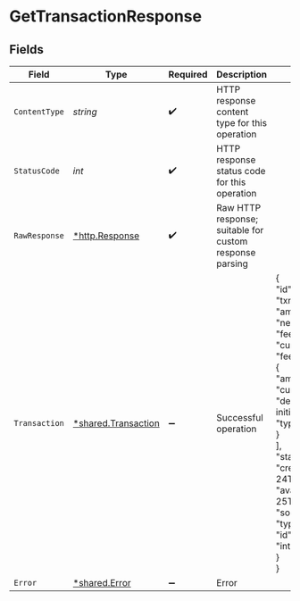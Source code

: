 # GetTransactionResponse


## Fields

| Field                                                                                                                                                                                                                                                                                                                                                                                                             | Type                                                                                                                                                                                                                                                                                                                                                                                                              | Required                                                                                                                                                                                                                                                                                                                                                                                                          | Description                                                                                                                                                                                                                                                                                                                                                                                                       | Example                                                                                                                                                                                                                                                                                                                                                                                                           |
| ----------------------------------------------------------------------------------------------------------------------------------------------------------------------------------------------------------------------------------------------------------------------------------------------------------------------------------------------------------------------------------------------------------------- | ----------------------------------------------------------------------------------------------------------------------------------------------------------------------------------------------------------------------------------------------------------------------------------------------------------------------------------------------------------------------------------------------------------------- | ----------------------------------------------------------------------------------------------------------------------------------------------------------------------------------------------------------------------------------------------------------------------------------------------------------------------------------------------------------------------------------------------------------------- | ----------------------------------------------------------------------------------------------------------------------------------------------------------------------------------------------------------------------------------------------------------------------------------------------------------------------------------------------------------------------------------------------------------------- | ----------------------------------------------------------------------------------------------------------------------------------------------------------------------------------------------------------------------------------------------------------------------------------------------------------------------------------------------------------------------------------------------------------------- |
| `ContentType`                                                                                                                                                                                                                                                                                                                                                                                                     | *string*                                                                                                                                                                                                                                                                                                                                                                                                          | :heavy_check_mark:                                                                                                                                                                                                                                                                                                                                                                                                | HTTP response content type for this operation                                                                                                                                                                                                                                                                                                                                                                     |                                                                                                                                                                                                                                                                                                                                                                                                                   |
| `StatusCode`                                                                                                                                                                                                                                                                                                                                                                                                      | *int*                                                                                                                                                                                                                                                                                                                                                                                                             | :heavy_check_mark:                                                                                                                                                                                                                                                                                                                                                                                                | HTTP response status code for this operation                                                                                                                                                                                                                                                                                                                                                                      |                                                                                                                                                                                                                                                                                                                                                                                                                   |
| `RawResponse`                                                                                                                                                                                                                                                                                                                                                                                                     | [*http.Response](https://pkg.go.dev/net/http#Response)                                                                                                                                                                                                                                                                                                                                                            | :heavy_check_mark:                                                                                                                                                                                                                                                                                                                                                                                                | Raw HTTP response; suitable for custom response parsing                                                                                                                                                                                                                                                                                                                                                           |                                                                                                                                                                                                                                                                                                                                                                                                                   |
| `Transaction`                                                                                                                                                                                                                                                                                                                                                                                                     | [*shared.Transaction](../../../pkg/models/shared/transaction.md)                                                                                                                                                                                                                                                                                                                                                  | :heavy_minus_sign:                                                                                                                                                                                                                                                                                                                                                                                                | Successful operation                                                                                                                                                                                                                                                                                                                                                                                              | {<br/>"id": "txn_CpiSd1bptYB5P55ysTDHg",<br/>"amount": 11000,<br/>"net": 10953,<br/>"fee": 47,<br/>"currency": "USD",<br/>"fee_details": [<br/>{<br/>"amount": 47,<br/>"currency": "USD",<br/>"description": "Payment for initialion",<br/>"type": "initiation_fee"<br/>}<br/>],<br/>"status": "available",<br/>"created_at": "2023-05-24T20:15:18.158Z",<br/>"available_at": "2023-05-25T20:15:18.158Z",<br/>"source": {<br/>"type": "intent",<br/>"id": "intent_CpiSd1bptYB5P55ysTDHgh"<br/>}<br/>} |
| `Error`                                                                                                                                                                                                                                                                                                                                                                                                           | [*shared.Error](../../../pkg/models/shared/error.md)                                                                                                                                                                                                                                                                                                                                                              | :heavy_minus_sign:                                                                                                                                                                                                                                                                                                                                                                                                | Error                                                                                                                                                                                                                                                                                                                                                                                                             |                                                                                                                                                                                                                                                                                                                                                                                                                   |